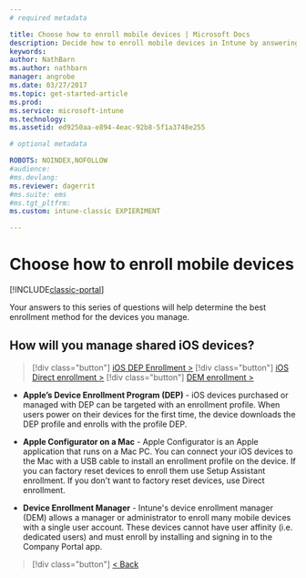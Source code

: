 ```yaml
---
# required metadata

title: Choose how to enroll mobile devices | Microsoft Docs
description: Decide how to enroll mobile devices in Intune by answering a few simple questions
keywords:
author: NathBarnms.author: nathbarn
manager: angrobe
ms.date: 03/27/2017
ms.topic: get-started-article
ms.prod:
ms.service: microsoft-intune
ms.technology:
ms.assetid: ed9250aa-e894-4eac-92b8-5f1a3748e255

# optional metadata

ROBOTS: NOINDEX,NOFOLLOW
#audience:
#ms.devlang:
ms.reviewer: dagerrit
#ms.suite: ems
#ms.tgt_pltfrm:
ms.custom: intune-classic EXPIERIMENT

---
```

# Choose how to enroll mobile devices

[!INCLUDE[classic-portal](../includes/classic-portal.md)]

Your answers to this series of questions will help determine the best enrollment method for the devices you manage.

## **How will you manage shared iOS devices?**

> [!div class="button"]
[iOS DEP Enrollment >](/intune/deploy-use/ios-device-enrollment-program-in-microsoft-intune)
> [!div class="button"]
[iOS Direct enrollment >](/intune/deploy-use/ios-direct-enrollment-in-microsoft-intune)
> [!div class="button"]
[DEM enrollment >](/intune/deploy-use/enroll-corporate-owned-devices-with-the-device-enrollment-manager-in-microsoft-intune)

  - **Apple’s Device Enrollment Program (DEP)** - iOS devices purchased or managed with DEP can be targeted with an enrollment profile. When users power on their devices for the first time, the device downloads the DEP profile and enrolls with the profile DEP.

  - **Apple Configurator on a Mac** - Apple Configurator is an Apple application that runs on a Mac PC. You can connect your iOS devices to the Mac with a USB cable to install an enrollment profile on the device. If you can factory reset devices to enroll them use Setup Assistant enrollment. If you don't want to factory reset devices, use Direct enrollment.

  - **Device Enrollment Manager** - Intune's device enrollment manager (DEM) allows a manager or administrator to enroll many mobile devices with a single user account. These devices cannot have user affinity (i.e. dedicated users) and must enroll by installing and signing in to the Company Portal app.

> [!div class="button"]
[< Back](choose-how-to-enroll-devices3.md)
